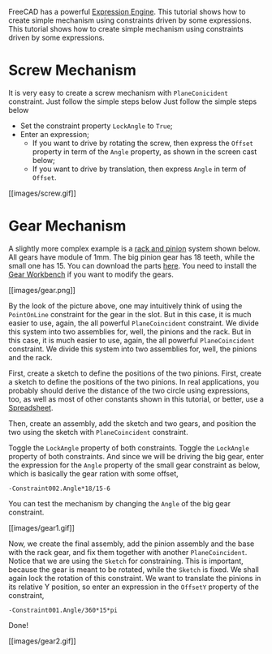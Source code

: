 FreeCAD has a powerful [Expression Engine](https://www.freecadweb.org/wiki/Expressions). This tutorial shows how to create simple mechanism using constraints driven by some expressions. This tutorial shows how to create simple mechanism using constraints driven by some expressions.

# Screw Mechanism

It is very easy to create a screw mechanism with `PlaneConicident` constraint. Just follow the simple steps below Just follow the simple steps below

* Set the constraint property `LockAngle` to `True`;
* Enter an expression;
  * If you want to drive by rotating the screw, then express the `Offset` property in term of the `Angle` property, as shown in the screen cast below;
  * If you want to drive by translation, then express `Angle` in term of `Offset`.

[[images/screw.gif]]

# Gear Mechanism

A slightly more complex example is a [rack and pinion](https://en.wikipedia.org/wiki/Rack_and_pinion) system shown below. All gears have module of 1mm. The big pinion gear has 18 teeth, while the small one has 15. You can download the parts [here](https://github.com/realthunder/files/raw/master/misc/gears.fcstd). You need to install the [Gear Workbench](https://github.com/looooo/FCGear) if you want to modify the gears.

[[images/gear.png]]


By the look of the picture above, one may intuitively think of using the `PointOnLine` constraint for the gear in the slot. But in this case, it is much easier to use, again, the all powerful `PlaneCoincident` constraint. We divide this system into two assemblies for, well, the pinions and the rack. But in this case, it is much easier to use, again, the all powerful `PlaneCoincident` constraint. We divide this system into two assemblies for, well, the pinions and the rack.

First, create a sketch to define the positions of the two pinions. First, create a sketch to define the positions of the two pinions. In real applications, you probably should derive the distance of the two circle using expressions, too, as well as most of other constants shown in this tutorial, or better, use a [Spreadsheet](https://www.freecadweb.org/wiki/Spreadsheet_Workbench).

Then, create an assembly, add the sketch and two gears, and position the two using the sketch with `PlaneCoincident` constraint.

Toggle the `LockAngle` property of both constraints. Toggle the `LockAngle` property of both constraints. And since we will be driving the big gear, enter the expression for the `Angle` property of the small gear constraint as below, which is basically the gear ration with some offset,

```
-Constraint002.Angle*18/15-6
```

You can test the mechanism by changing the `Angle` of the big gear constraint.

[[images/gear1.gif]]

Now, we create the final assembly, add the pinion assembly and the base with the rack gear, and fix them together with another `PlaneCoincident`. Notice that we are using the `Sketch` for constraining. This is important, because the gear is meant to be rotated, while the `Sketch` is fixed. We shall again lock the rotation of this constraint. We want to translate the pinions in its relative Y position, so enter an expression in the `OffsetY` property of the constraint,

```
-Constraint001.Angle/360*15*pi
```

Done!

[[images/gear2.gif]]

